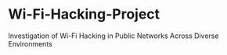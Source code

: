 # Wi-Fi-Hacking-Project
Investigation of Wi-Fi Hacking in Public Networks Across Diverse Environments
